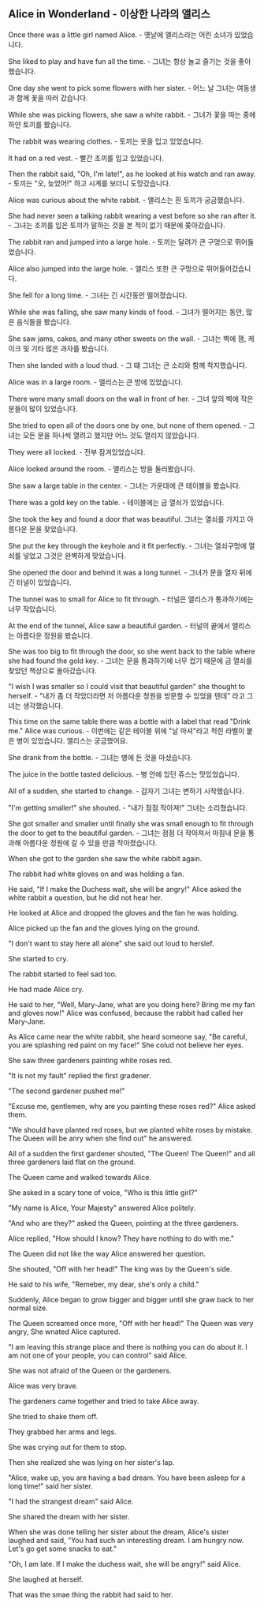 ## Alice in Wonderland - 이상한 나라의 앨리스

Once there was a little girl named Alice. - 옛날에 앨리스라는 어린 소녀가 있었습니다.

She liked to play and have fun all the time. - 그녀는 항상 놀고 즐기는 것을 좋아했습니다.

One day she went to pick some flowers with her sister. - 어느 날 그녀는 여동생과 함께 꽃을 따러 갔습니다.

While she was picking flowers, she saw a white rabbit. - 그녀가 꽃을 따는 중에 하얀 토끼를 봤습니다.

The rabbit was wearing clothes. - 토끼는 옷을 입고 있었습니다.

It had on a red vest. - 빨간 조끼를 입고 있었습니다.

Then the rabbit said, "Oh, I'm late!", as he looked at his watch and ran away. - 토끼는 "오, 늦었어!" 하고 시계를 보더니 도망갔습니다.

Alice was curious about the white rabbit. - 앨리스는 흰 토끼가 궁금했습니다.

She had never seen a talking rabbit wearing a vest before so she ran after it. - 그녀는 조끼를 입은 토끼가 말하는 것을 본 적이 없기 때문에 쫒아갔습니다.

The rabbit ran and jumped into a large hole. - 토끼는 달려가 큰 구멍으로 뛰어들었습니다.

Alice also jumped into the large hole. - 앨리스 또한 큰 구멍으로 뛰어들어갔습니다.

She fell for a long time. - 그녀는 긴 시간동안 떨어졌습니다.

While she was falling, she saw many kinds of food. - 그녀가 떨어지는 동안, 많은 음식들을 봤습니다.

She saw jams, cakes, and many other sweets on the wall. - 그녀는 벽에 잼, 케이크 및 기타 많은 과자를 봤습니다.

Then she landed with a loud thud. - 그 떄 그녀는 큰 소리와 함께 착지했습니다.

Alice was in a large room. - 앨리스는 큰 방에 있었습니다.

There were many small doors on the wall in front of her. - 그녀 앞의 벽에 작은 문들이 많이 있었습니다.

She tried to open all of the doors one by one, but none of them opened. - 그녀는 모든 문을 하나씩 열려고 했지만 어느 것도 열리지 않았습니다.

They were all locked. - 전부 잠겨있었습니다.

Alice looked around the room. - 앨리스는 방을 둘러봤습니다.

She saw a large table in the center. - 그녀는 가운데에 큰 테이블을 봤습니다.

There was a gold key on the table. - 테이블에는 금 열쇠가 있었습니다.

She took the key and found a door that was beautiful. 그녀는 열쇠를 가지고 아름다운 문을 찾았습니다.

She put the key through the keyhole and it fit perfectly. - 그녀는 열쇠구멍에 열쇠를 넣었고 그것은 완벽하게 맞았습니다.

She opened the door and behind it was a long tunnel. - 그녀가 문을 열자 뒤에 긴 터널이 있었습니다.

The tunnel was to small for Alice to fit through. - 터널은 앨리스가 통과하기에는 너무 작았습니다.

At the end of the tunnel, Alice saw a beautiful garden. - 터널의 끝에서 앨리스는 아름다운 정원을 봤습니다.

She was too big to fit through the door, so she went back to the table where she had found the gold key. - 그녀는 문을 통과하기에 너무 컸기 때문에 금 열쇠를 찾았던 책상으로 돌아갔습니다.

"I wish I was smaller so I could visit that beautiful garden" she thought to herself. - "내가 좀 더 작았더라면 저 아름다운 정원을 방문할 수 있었을 텐데" 라고 그녀는 생각했습니다.

This time on the same table there was a bottle with a label that read "Drink me." Alice was curious. - 이번에는 같은 테이블 위에 "날 마셔"라고 적힌 라벨이 붙은 병이 있었습니다. 앨리스는 궁금했어요.

She drank from the bottle. - 그녀는 병에 든 것을 마셨습니다.

The juice in the bottle tasted delicious. - 병 안에 있던 쥬스는 맛있었습니다.

All of a sudden, she started to change. - 갑자기 그녀는 변하기 시작했습니다.

"I'm getting smaller!" she shouted. - "내가 점점 작아져!" 그녀는 소리쳤습니다.

She got smaller and smaller until finally she was small enough to fit through the door to get to the beautiful garden. - 그녀는 점점 더 작아져서 마침내 문을 통과해 아름다운 정원에 갈 수 있을 만큼 작아졌습니다.

When she got to the garden she saw the white rabbit again.

The rabbit had white gloves on and was holding a fan.

He said, "If I make the Duchess wait, she will be angry!" Alice asked the white rabbit a question, but he did not hear her.

He looked at Alice and dropped the gloves and the fan he was holding.

Alice picked up the fan and the gloves lying on the ground.

"I don't want to stay here all alone" she said out loud to herslef.

She started to cry.

The rabbit started to feel sad too.

He had made Alice cry.

He said to her, "Well, Mary-Jane, what are you doing here? Bring me my fan and gloves now!" Alice was confused, because the rabbit had called her Mary-Jane.

As Alice came near the white rabbit, she heard someone say, "Be careful, you are splashing red paint on my face!" She colud not believe her eyes.

She saw three gardeners painting white roses red.

"It is not my fault" replied the first gradener.

"The second gardener pushed me!"

"Excuse me, gentlemen, why are you painting these roses red?" Alice asked them.

"We should have planted red roses, but we planted white roses by mistake. The Queen will be anry when she find out" he answered.

All of a sudden the first gardener shouted, "The Queen! The Queen!" and all three gardeners laid flat on the ground.

The Queen came and walked towards Alice.

She asked in a scary tone of voice, "Who is this little girl?"

"My name is Alice, Your Majesty" answered Alice politely.

"And who are they?" asked the Queen, pointing at the three gardeners.

Alice replied, "How should I know? They have nothing to do with me."

The Queen did not like the way Alice answered her question.

She shouted, "Off with her head!" The king was by the Queen's side.

He said to his wife, "Remeber, my dear, she's only a child."

Suddenly, Alice began to grow bigger and bigger until she graw back to her normal size.

The Queen screamed once more, "Off with her head!" The Queen was very angry, She wnated Alice captured.

"I am leaving this strange place and there is nothing you can do about it. I am not one of your people, you can control" said Alice.

She was not afraid of the Queen or the gardeners.

Alice was very brave.

The gardeners came together and tried to take Alice away.

She tried to shake them off.

They grabbed her arms and legs.

She was crying out for them to stop.

Then she realized she was lying on her sister's lap.

"Alice, wake up, you are having a bad dream. You have been asleep for a long time!" said her sister.

"I had the strangest dream" said Alice.

She shared the dream with her sister.

When she was done telling her sister about the dream, Alice's sister laughed and said, "You had such an interesting dream. I am hungry now. Let's go get some snacks to eat."

"Oh, I am late. If I make the duchess wait, she will be angry!" said Alice.

She laughed at herself.

That was the smae thing the rabbit had said to her.